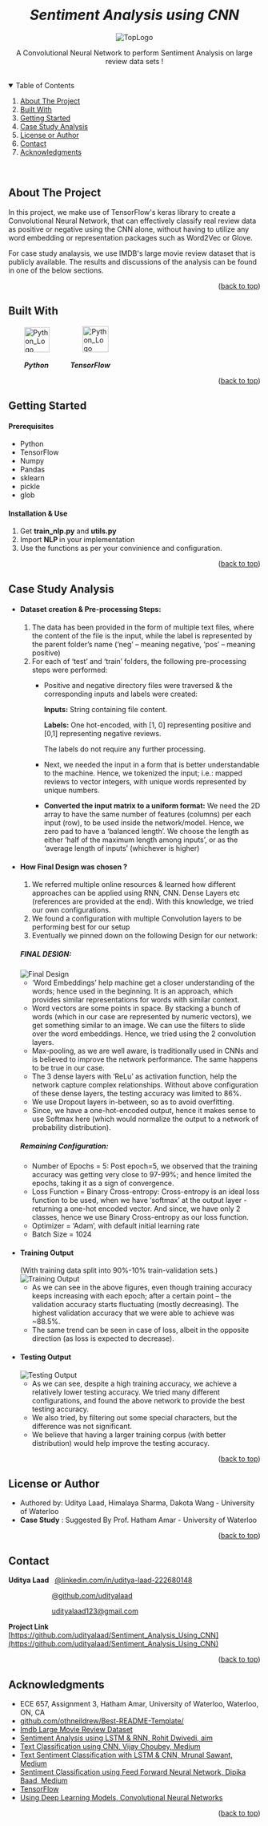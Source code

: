 <!-- Reference:
https://github.com/othneildrew/Best-README-Template -->
<a name="readme-top"></a>


<!-- PROJECT LOGO -->
<br />
<div align="center">
  <h1 align="center"><i> Sentiment Analysis using CNN </i></h1>

  <img src="Read_Me_Content/TopLogo.png" alt="TopLogo">
  
  <p align="center">
    A Convolutional Neural Network to perform Sentiment Analysis on large review data sets !
  </p>
</div>

<br>

<!-- TABLE OF CONTENTS -->
<details open>
  <summary>Table of Contents</summary>
  <ol>
    <li><a href="#about-the-project">About The Project</a></li>
    <li><a href="#built-with">Built With</a></li>
    <li><a href="#getting-started">Getting Started</a></li>
    <li><a href="#case-study-analysis">Case Study Analysis</a></li>
    <li><a href="#license-or-author">License or Author</a></li>
    <li><a href="#contact">Contact</a></li>
    <li><a href="#acknowledgments">Acknowledgments</a></li>
  </ol>
</details>

<br>

<!-- ABOUT THE PROJECT -->
## About The Project
  In this project, we make use of TensorFlow's keras library to create a Convolutional Neural Network, that can effectively classify real review data as positive or negative using the CNN alone, without having to utilize any word embedding or representation packages such as Word2Vec or Glove.

  For case study analaysis, we use IMDB's large movie review dataset that is publicly available. The results and discussions of the analysis can be found in one of the below sections.

  <p align="right">(<a href="#readme-top">back to top</a>)</p>



## Built With
  &nbsp; &nbsp; &nbsp; &nbsp; <img src="Read_Me_Content/Tech/Python.JPG" alt="Python_Logo" width="50"> &nbsp; &nbsp; &nbsp; &nbsp; &nbsp; &nbsp; &nbsp; &nbsp; <img src="Read_Me_Content/Tech/TensorFlow.JPG" alt="Python_Logo" width="52" > &nbsp; &nbsp;

  &nbsp; &nbsp; &nbsp; &nbsp; <b><i> Python</i></b> &nbsp; &nbsp; &nbsp; &nbsp; &nbsp; <b><i> TensorFlow </i></b>

  <p align="right">(<a href="#readme-top">back to top</a>)</p>



<!-- GETTING STARTED -->
## Getting Started
  #### Prerequisites
  * Python
  * TensorFlow
  * Numpy
  * Pandas
  * sklearn
  * pickle
  * glob

  #### Installation & Use
  1. Get <b>train_nlp.py</b> and <b>utils.py</b>
  2. Import <b>NLP </b> in your implementation
  3. Use the functions as per your convinience and configuration.

  <p align="right">(<a href="#readme-top">back to top</a>)</p>



<!-- USAGE EXAMPLES -->
## Case Study Analysis
  * #### Dataset creation & Pre-processing Steps:
    1. The data has been provided in the form of multiple text files, where the content of the file is the input, while the label is represented by the parent folder’s name (‘neg’ – meaning negative, ‘pos’ – meaning positive)
    2. For each of ‘test’ and ‘train’ folders, the following pre-processing steps were performed:
       * Positive and negative directory files were traversed & the corresponding inputs and labels were created:
       
          <b>Inputs:</b> String containing file content.
          
          <b>Labels:</b> One hot-encoded, with [1, 0] representing positive and [0,1] representing negative reviews.
          
          The labels do not require any further processing.

       * Next, we needed the input in a form that is better understandable to the machine. Hence, we tokenized the input; i.e.: mapped reviews to vector integers, with unique words represented by unique numbers.
       * <b>Converted the input matrix to a uniform format:</b> We need the 2D array to have the same number of features (columns) per each input (row), to be used inside the network/model. Hence, we zero pad to have a ‘balanced length’.
        We choose the length as either ‘half of the maximum length among inputs’, or as the ‘average length of inputs’ (whichever is higher)

  <spacer type="vertical" height="4" width="2"></spacer>
  
  * #### How Final Design was chosen ?
    1. We referred multiple online resources & learned how different approaches can be applied using RNN, CNN.
      Dense Layers etc (references are provided at the end). With this knowledge, we tried our own configurations.
    2. We found a configuration with multiple Convolution layers to be performing best for our setup
    3. Eventually we pinned down on the following Design for our network:

    ##### FINAL DESIGN:
    <img src="Read_Me_Content/Case_Study/Final_Design.jpg" alt="Final Design">

    * ‘Word Embeddings’ help machine get a closer understanding of the words; hence used in the beginning. It is an approach, which provides similar representations for words with similar context.
    * Word vectors are some points in space. By stacking a bunch of words (which in our case are represented by numeric vectors), we get something similar to an image. We can use the filters to slide over the word embeddings. Hence, we tried using the 2 convolution layers.
    * Max-pooling, as we are well aware, is traditionally used in CNNs and is believed to improve the network performance. The same happens to be true in our case.
    * The 3 dense layers with ‘ReLu’ as activation function, help the network capture complex relationships. Without above configuration of these dense layers, the testing accuracy was limited to 86%.
    * We use Dropout layers in-between, so as to avoid overfitting.
    * Since, we have a one-hot-encoded output, hence it makes sense to use Softmax here (which would normalize the output to a network of probability distribution).

    ##### Remaining Configuration:
    * Number of Epochs = 5: Post epoch=5, we observed that the training accuracy was getting very close to 97-99%; and hence limited the epochs, taking it as a sign of convergence.
    * Loss Function = Binary Cross-entropy: Cross-entropy is an ideal loss function to be used, when we have ‘softmax’ at the output layer - returning a one-hot encoded vector. And since, we have only 2 classes, hence we use Binary Cross-entropy as our loss function.
    * Optimizer = ‘Adam’, with default initial learning rate
    * Batch Size = 1024

  <spacer type="vertical" height="4" width="2"></spacer>

  * #### Training Output
    (With training data split into 90%-10% train-validation sets.)
    <img src="Read_Me_Content/Case_Study/Training_Output.jpg" alt="Training Output">
    * As we can see in the above figures, even though training accuracy keeps increasing with each epoch; after a certain point – the validation accuracy starts fluctuating (mostly decreasing). The highest validation accuracy that we were able to achieve was ~88.5%.
    * The same trend can be seen in case of loss, albeit in the opposite direction (as loss is expected to decrease).

  <spacer type="vertical" height="4" width="2"></spacer>

  * #### Testing Output
    <img src="Read_Me_Content/Case_Study/Testing_Output.jpg" alt="Testing Output">
    
    * As we can see, despite a high training accuracy, we achieve a relatively lower testing accuracy. We tried many different configurations, and found the above network to provide the best testing accuracy.
    * We also tried, by filtering out some special characters, but the difference was not significant.
    * We believe that having a larger training corpus (with better distribution) would help improve the testing
accuracy.

  <p align="right">(<a href="#readme-top">back to top</a>)</p>

<!-- LICENSE -->
## License or Author
  * Authored by: Uditya Laad, Himalaya Sharma, Dakota Wang - University of Waterloo
  * <b> Case Study</b> : Suggested By Prof. Hatham Amar - University of Waterloo

  <p align="right">(<a href="#readme-top">back to top</a>)</p>



<!-- CONTACT -->
## Contact
  <b>Uditya Laad</b> &nbsp; [@linkedin.com/in/uditya-laad-222680148](https://www.linkedin.com/in/uditya-laad-222680148/)
  
  &nbsp; &nbsp; &nbsp; &nbsp; &nbsp; &nbsp; &nbsp; &nbsp; &nbsp; &nbsp; &nbsp; [@github.com/udityalaad](https://github.com/udityalaad)
  
  &nbsp; &nbsp; &nbsp; &nbsp; &nbsp; &nbsp; &nbsp; &nbsp; &nbsp; &nbsp; &nbsp; udityalaad123@gmail.com

  <b>Project Link</b> &nbsp; [https://github.com/udityalaad/Sentiment_Analysis_Using_CNN](https://github.com/udityalaad/Sentiment_Analysis_Using_CNN)

  <p align="right">(<a href="#readme-top">back to top</a>)</p>



<!-- ACKNOWLEDGMENTS -->
## Acknowledgments
  * ECE 657, Assignment 3, Hatham Amar, University of Waterloo, Waterloo, ON, CA
  * [github.com/othneildrew/Best-README-Template/](https://github.com/othneildrew/Best-README-Template)
  * [Imdb Large Movie Review Dataset](http://ai.stanford.edu/~amaas/data/sentiment/)
  * [Sentiment Analysis using LSTM & RNN, Rohit Dwivedi, aim](https://analyticsindiamag.com/how-to-implement-lstm-rnn-network-for-sentiment-analysis/)
  * [Text Classification using CNN, Vijay Choubey, Medium](https://medium.com/voice-tech-podcast/text-classification-using-cnn-9ade8155dfb9)
  * [Text Sentiment Classification with LSTM & CNN, Mrunal Sawant, Medium](https://medium.com/@mrunal68/text-sentiments-classification-with-cnn-and-lstm-f92652bc29fd)
  * [Sentiment Classification using Feed Forward Neural Network, Dipika Baad, Medium](https://medium.com/swlh/sentiment-classification-using-feed-forwardneural-network-in-pytorch-655811a0913f)
  * [TensorFlow](https://www.tensorflow.org/)
  * [Using Deep Learning Models, Convolutional Neural Networks](https://docs.ecognition.com/Resources/Images/ECogUsr/UG_CNN_scheme.png)

  <p align="right">(<a href="#readme-top">back to top</a>)</p>
